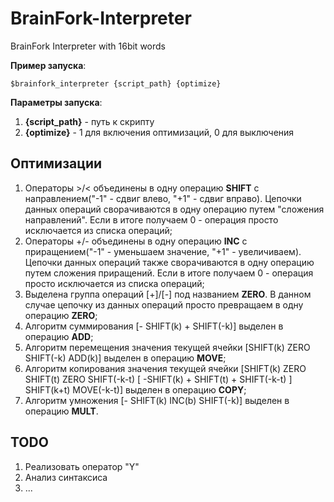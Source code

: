 # BrainFork-Interpreter
BrainFork Interpreter with 16bit words

**Пример запуска**:

    $brainfork_interpreter {script_path} {optimize}
    
**Параметры запуска**:

1. **{script_path}** - путь к скрипту
2. **{optimize}** - 1 для включения оптимизаций, 0 для выключения

## Оптимизации
1.	Операторы >/< объединены в одну операцию **SHIFT** с направлением("-1" - сдвиг влево, "+1" - сдвиг вправо). Цепочки 
данных операций сворачиваются в одну операцию путем "сложения направлений". Если в итоге получаем 0 - операция просто 
исключается из списка операций;
2.	Операторы +/- объединены в одну операцию **INC** с приращением("-1" - уменьшаем значение, "+1" - увеличиваем). 
Цепочки данных операций также сворачиваются в одну операцию путем сложения приращений. 
Если в итоге получаем 0 - операция просто исключается из списка операций;
3.	Выделена группа операций [+]/[-] под названием **ZERO**. В данном случае цепочку из данных операций просто 
превращаем в одну операцию **ZERO**;
4.  Алгоритм суммирования 
    [- SHIFT(k) + SHIFT(-k)] 
выделен в операцию **ADD**;
5.  Алгоритм перемещения значения текущей ячейки 
    [SHIFT(k) ZERO SHIFT(-k) ADD(k)] 
выделен в операцию **MOVE**;
6.  Алгоритм копирования значения текущей ячейки 
    [SHIFT(k) ZERO SHIFT(t) ZERO SHIFT(-k-t) [ -SHIFT(k) + SHIFT(t) + SHIFT(-k-t) ] SHIFT(k+t) MOVE(-k-t)]
выделен в операцию **COPY**;
7.  Алгоритм умножения
    [- SHIFT(k) INC(b) SHIFT(-k)]
выделен в операцию **MULT**.  


## TODO
1.  Реализовать оператор "Y"
2.  Анализ синтаксиса
3. ...
